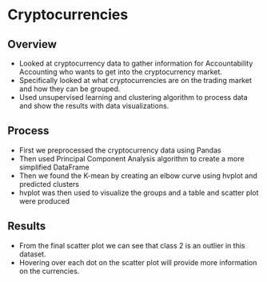 # Cryptocurrencies
## Overview
- Looked at cryptocurrency data to gather information for Accountability Accounting who wants to get into the cryptocurrency market.
- Specifically looked at what cryptocurrencies are on the trading market and how they can be grouped.
- Used unsupervised learning and clustering algorithm to process data and show the results with data visualizations.

## Process
- First we preprocessed the cryptocurrency data using Pandas
- Then used Principal Component Analysis algorithm to create a more simplified DataFrame
- Then we found the K-mean by creating an elbow curve using hvplot and predicted clusters
- hvplot was then used to visualize the groups and a table and scatter plot were produced

## Results
- From the final scatter plot we can see that class 2 is an outlier in this dataset. 
- Hovering over each dot on the scatter plot will provide more information on the currencies.
